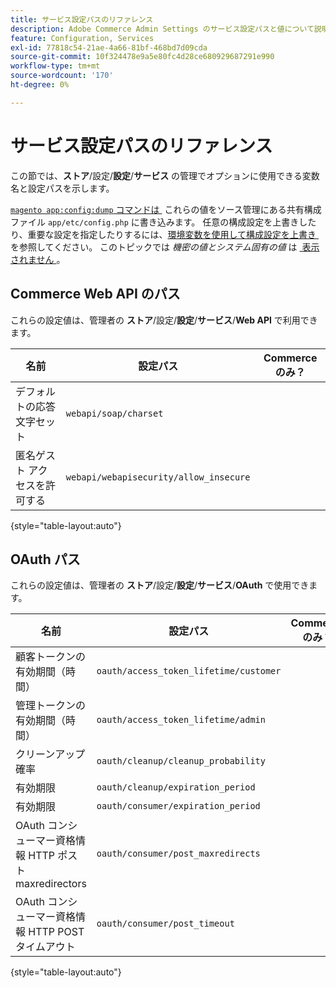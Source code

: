 ```yaml
---
title: サービス設定パスのリファレンス
description: Adobe Commerce Admin Settings のサービス設定パスと値について説明します。 Web API、OAuth、サービス統合設定のオプションについて説明します。
feature: Configuration, Services
exl-id: 77818c54-21ae-4a66-81bf-468bd7d09cda
source-git-commit: 10f324478e9a5e80fc4d28ce680929687291e990
workflow-type: tm+mt
source-wordcount: '170'
ht-degree: 0%

---
```


# サービス設定パスのリファレンス

この節では、**ストア**/設定/**設定**/**サービス** の管理でオプションに使用できる変数名と設定パスを示します。

[`magento app:config:dump` コマンドは &#x200B;](../cli/export-configuration.md) これらの値をソース管理にある共有構成ファイル `app/etc/config.php` に書き込みます。 任意の構成設定を上書きしたり、重要な設定を指定したりするには、[&#x200B; 環境変数を使用して構成設定を上書き &#x200B;](override-config-settings.md#environment-variables) を参照してください。 このトピックでは _機密の値とシステム固有の値_ は [&#x200B; 表示されません &#x200B;](config-reference-sens.md)。

## Commerce Web API のパス

これらの設定値は、管理者の **ストア**/設定/**設定**/**サービス**/**Web API** で利用できます。

| 名前 | 設定パス | Commerceのみ？ |
|--------------|--------------|--------------|
| デフォルトの応答文字セット | `webapi/soap/charset` | <!-- ![Not Commerce-only](/help/assets/configuration/red-x.png) --> |
| 匿名ゲスト アクセスを許可する | `webapi/webapisecurity/allow_insecure` | <!-- ![Not Commerce-only](/help/assets/configuration/red-x.png) --> |

{style="table-layout:auto"}

## OAuth パス

これらの設定値は、管理者の **ストア**/設定/**設定**/**サービス**/**OAuth** で使用できます。

| 名前 | 設定パス | Commerceのみ？ |
|--------------|--------------|--------------|
| 顧客トークンの有効期間（時間） | `oauth/access_token_lifetime/customer` | <!-- ![Not Commerce-only](/help/assets/configuration/red-x.png) --> |
| 管理トークンの有効期間（時間） | `oauth/access_token_lifetime/admin` | <!-- ![Not Commerce-only](/help/assets/configuration/red-x.png) --> |
| クリーンアップ確率 | `oauth/cleanup/cleanup_probability` | <!-- ![Not Commerce-only](/help/assets/configuration/red-x.png) --> |
| 有効期限 | `oauth/cleanup/expiration_period` | <!-- ![Not Commerce-only](/help/assets/configuration/red-x.png) --> |
| 有効期限 | `oauth/consumer/expiration_period` | <!-- ![Not Commerce-only](/help/assets/configuration/red-x.png) --> |
| OAuth コンシューマー資格情報 HTTP ポスト maxredirectors | `oauth/consumer/post_maxredirects` | <!-- ![Not Commerce-only](/help/assets/configuration/red-x.png) --> |
| OAuth コンシューマー資格情報 HTTP POST タイムアウト | `oauth/consumer/post_timeout` | <!-- ![Not Commerce-only](/help/assets/configuration/red-x.png) --> |

{style="table-layout:auto"}
